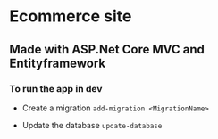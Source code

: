 # Ecommerce site

## Made with ASP.Net Core MVC and Entityframework

### To run the app in dev
  - Create a migration
      ` add-migration <MigrationName> `
  
  - Update the database
      ` update-database `
#
